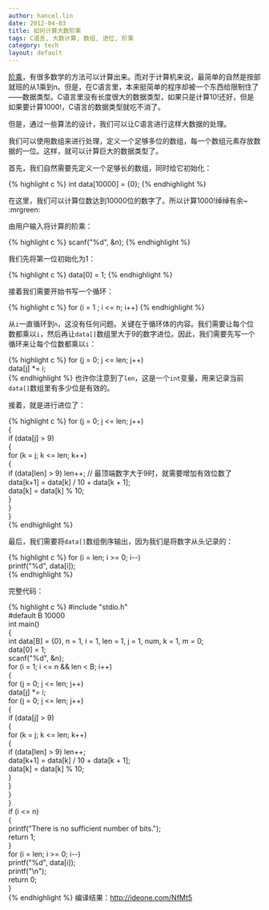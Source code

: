 ```yaml
---
author: hancel.lin
date: 2012-04-03
title: 如何计算大数阶乘
tags: C语言, 大数计算, 数组, 进位, 阶乘
category: tech
layout: default
---
```


[阶乘](https://zh.wikipedia.org/wiki/%E9%9A%8E%E4%B9%98)，有很多数学的方法可以计算出来。而对于计算机来说，最简单的自然是按部就班的从1乘到n。但是，在C语言里，本来挺简单的程序却被一个东西给限制住了——数据类型。C语言里没有长度很大的数据类型，如果只是计算10!还好，但是如果要计算1000!，C语言的数据类型就吃不消了。

但是，通过一些算法的设计，我们可以让C语言进行这样大数据的处理。

我们可以使用数组来进行处理，定义一个足够多位的数组，每一个数组元素存放数据的一位。这样，就可以计算巨大的数据类型了。

首先，我们自然需要先定义一个足够长的数组，同时给它初始化：

{% highlight c %}
int data[10000] = {0};
{% endhighlight %}

在这里，我们可以计算位数达到10000位的数字了。所以计算1000!绰绰有余~ :mrgreen:

由用户输入将计算的阶乘：

{% highlight c %}
scanf("%d", &n);
{% endhighlight %}

我们先将第一位初始化为1：

{% highlight c %}
data[0] = 1;
{% endhighlight %}

接着我们需要开始书写一个循环：

{% highlight c %}
for (i = 1 ; i <= n; i++)
{% endhighlight %}

从`i`一直循环到`n`，这没有任何问题。关键在于循环体的内容。我们需要让每个位数都乘以`i`，然后再让`data[]`数组里大于9的数字进位。因此，我们需要先写一个循环来让每个位数都乘以`i`：

{% highlight c %}
for (j = 0; j <= len; j++)  
    data[j] *= i;  
{% endhighlight %}
也许你注意到了`len`，这是一个`int`变量，用来记录当前`data[]`数组里有多少位是有效的。

接着，就是进行进位了：

{% highlight c %}
for (j = 0; j <= len; j++)  
{  
     if (data[j] > 9)  
     {  
          for (k = j; k <= len; k++)  
          {  
               if (data[len] > 9) len++; // 最顶端数字大于9时，就需要增加有效位数了  
               data[k+1] = data[k] / 10 + data[k + 1];  
               data[k] = data[k] % 10;  
           }  
      }  
}  
{% endhighlight %}

最后，我们需要将`data[]`数组倒序输出，因为我们是将数字从头记录的：

{% highlight c %}
for (i = len; i >= 0; i--)  
    printf("%d", data[i]);  
{% endhighlight %}

完整代码：

{% highlight c %}
#include "stdio.h"  
#default B 10000  
int main()  
{  
    int data[B] = {0}, n = 1, i = 1, len = 1, j = 1, num, k = 1, m = 0;  
    data[0] = 1;  
    scanf("%d", &n);  
    for (i = 1; i <= n && len < B; i++)  
    {  
        for (j = 0; j <= len; j++)  
            data[j] *= i;  
        for (j = 0; j <= len; j++)  
        {  
            if (data[j] > 9)  
            {  
                for (k = j; k <= len; k++)  
                {  
                    if (data[len] > 9) len++;  
                    data[k+1] = data[k] / 10 + data[k + 1];  
                    data[k] = data[k] % 10;  
                }  
            }  
        }  
    }  
    if (i <= n)  
    {  
        printf("There is no sufficient number of bits.");  
        return 1;  
    }  
    for (i = len; i >= 0; i--)  
        printf("%d", data[i]);  
    printf("\n");  
    return 0;  
}  
{% endhighlight %}
编译结果：http://ideone.com/NfMt5
